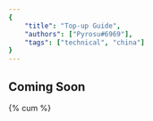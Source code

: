 ```yaml
---
{
	"title": "Top-up Guide",
	"authors": ["Pyrosu#6969"],
	"tags": ["technical", "china"]
}
---
```


## Coming Soon
{% cum %}
